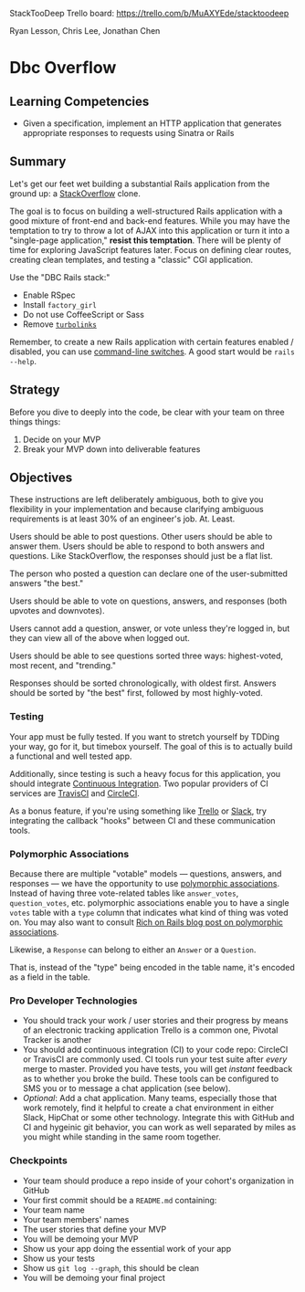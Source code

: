 StackTooDeep Trello board: https://trello.com/b/MuAXYEde/stacktoodeep

Ryan Lesson, Chris Lee, Jonathan Chen

# Dbc Overflow

## Learning Competencies

* Given a specification, implement an HTTP application that generates appropriate responses to requests using Sinatra or Rails

## Summary

Let's get our feet wet building a substantial Rails application from the ground up: a [StackOverflow](http://stackoverflow.com) clone.

The goal is to focus on building a well-structured Rails application with a good mixture of front-end and back-end features.  While you may have the temptation to try to throw a lot of AJAX into this application or turn it into a "single-page application," **resist this temptation**.  There will be plenty of time for exploring JavaScript features later.  Focus on defining clear routes, creating clean templates, and testing a "classic" CGI application.

Use the "DBC Rails stack:"

* Enable RSpec
* Install `factory_girl`
* Do not use CoffeeScript or Sass
* Remove [`turbolinks`][die-turbolinks]

Remember, to create a new Rails application with certain features enabled / disabled, you can use 
[command-line switches][cls].  A good start would be `rails --help`.

## Strategy

Before you dive to deeply into the code, be clear with your team on three things things:

1. Decide on your MVP
2. Break your MVP down into deliverable features

## Objectives

These instructions are left deliberately ambiguous, both to give you flexibility in your implementation and because clarifying ambiguous requirements is at least 30% of an engineer's job.  At.  Least.

Users should be able to post questions.  Other users should be able to answer them.  Users should be able to respond to both answers and questions.  Like StackOverflow, the responses should just be a flat list.

The person who posted a question can declare one of the user-submitted answers "the best."

Users should be able to vote on questions, answers, and responses (both upvotes and downvotes).

Users cannot add a question, answer, or vote unless they're logged in, but they can view all of the above when logged out.

Users should be able to see questions sorted three ways: highest-voted, most recent, and "trending."

Responses should be sorted chronologically, with oldest first.  Answers should be sorted by "the best" first, followed by most highly-voted.

### Testing

Your app must be fully tested.  If you want to stretch yourself by TDDing your
way, go for it, but timebox yourself. The goal of this is to actually build a
functional and well tested app.

Additionally, since testing is such a heavy focus for this application, you
should integrate [Continuous Integration][CI].  Two popular providers of CI
services are [TravisCI][] and [CircleCI][].

As a bonus feature, if you're using something like [Trello][] or [Slack][], try
integrating the callback "hooks" between CI and these communication tools.

### Polymorphic Associations

Because there are multiple "votable" models &mdash; questions, answers, and responses &mdash; we have the opportunity to use [polymorphic associations](http://guides.rubyonrails.org/association_basics.html#polymorphic-associations).  Instead of having three vote-related tables like `answer_votes`, `question_votes`, etc. polymorphic associations enable you to have a single `votes` table with a `type` column that indicates what kind of thing was voted on.  You may also want to consult [Rich on Rails blog post on polymorphic associations][rorpa].

Likewise, a `Response` can belong to either an `Answer` or a `Question`.

That is, instead of the "type" being encoded in the table name, it's encoded as a field in the table.

### Pro Developer Technologies

* You should track your work / user stories and their progress by means of an electronic tracking application Trello is a common one, Pivotal Tracker is another
* You should add continuous integration (CI) to your code repo:  CircleCI or TravisCI are commonly used.  CI tools run your test suite after _every_ merge to master.  Provided you have tests, you will get _instant_ feedback as to whether you broke the build.  These tools can be configured to SMS you or to message a chat application (see below).
* _Optional_:  Add a chat application.  Many teams, especially those that work remotely, find it helpful to create a chat environment in either Slack, HipChat or some other technology.  Integrate this with GitHub and CI and hygeinic git behavior, you can work as well separated by miles as you might while standing in the same room together.

### Checkpoints

* Your team should produce a repo inside of your cohort's organization in GitHub
* Your first commit should be a `README.md` containing:
 * Your team name
 * Your team members' names
 * The user stories that define your MVP
* You will be demoing your MVP
 * Show us your app doing the essential work of your app
 * Show us your tests
 * Show us `git log --graph`, this should be clean
* You will be demoing your final project


[die-turbolinks]: http://blog.steveklabnik.com/posts/2013-06-25-removing-turbolinks-from-rails-4
[CI]: http://en.wikipedia.org/wiki/Continuous_integration
[TravisCI]: https://travis-ci.org/recent
[CircleCI]: https://circleci.com/
[Trello]: https://trello.com/
[Slack]: https://slack.com/
[rorpa]: http://richonrails.com/articles/polymorphic-associations-in-rails
[cls]: http://en.wikipedia.org/wiki/Command-line_interface
